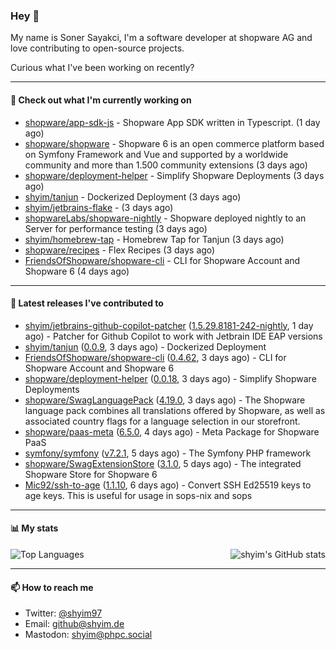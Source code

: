 ### Hey 👋

My name is Soner Sayakci, I'm a software developer at shopware AG and love contributing to open-source projects.

Curious what I've been working on recently?

---

#### 👷 Check out what I'm currently working on

- [shopware/app-sdk-js](https://github.com/shopware/app-sdk-js) - Shopware App SDK written in Typescript. (1 day ago)
- [shopware/shopware](https://github.com/shopware/shopware) - Shopware 6 is an open commerce platform based on Symfony Framework and Vue and supported by a worldwide community and more than 1.500 community extensions (3 days ago)
- [shopware/deployment-helper](https://github.com/shopware/deployment-helper) - Simplify Shopware Deployments (3 days ago)
- [shyim/tanjun](https://github.com/shyim/tanjun) - Dockerized Deployment (3 days ago)
- [shyim/jetbrains-flake](https://github.com/shyim/jetbrains-flake) -  (3 days ago)
- [shopwareLabs/shopware-nightly](https://github.com/shopwareLabs/shopware-nightly) - Shopware deployed nightly to an Server for performance testing (3 days ago)
- [shyim/homebrew-tap](https://github.com/shyim/homebrew-tap) - Homebrew Tap for Tanjun (3 days ago)
- [shopware/recipes](https://github.com/shopware/recipes) - Flex Recipes (3 days ago)
- [FriendsOfShopware/shopware-cli](https://github.com/FriendsOfShopware/shopware-cli) - CLI for Shopware Account and Shopware 6 (4 days ago)

---

#### 🔭 Latest releases I've contributed to

- [shyim/jetbrains-github-copilot-patcher](https://github.com/shyim/jetbrains-github-copilot-patcher) ([1.5.29.8181-242-nightly](https://github.com/shyim/jetbrains-github-copilot-patcher/releases/tag/1.5.29.8181-242-nightly), 1 day ago) - Patcher for Github Copilot to work with Jetbrain IDE EAP versions
- [shyim/tanjun](https://github.com/shyim/tanjun) ([0.0.9](https://github.com/shyim/tanjun/releases/tag/0.0.9), 3 days ago) - Dockerized Deployment
- [FriendsOfShopware/shopware-cli](https://github.com/FriendsOfShopware/shopware-cli) ([0.4.62](https://github.com/FriendsOfShopware/shopware-cli/releases/tag/0.4.62), 3 days ago) - CLI for Shopware Account and Shopware 6
- [shopware/deployment-helper](https://github.com/shopware/deployment-helper) ([0.0.18](https://github.com/shopware/deployment-helper/releases/tag/0.0.18), 3 days ago) - Simplify Shopware Deployments
- [shopware/SwagLanguagePack](https://github.com/shopware/SwagLanguagePack) ([4.19.0](https://github.com/shopware/SwagLanguagePack/releases/tag/4.19.0), 3 days ago) - The Shopware language pack combines all translations offered by Shopware, as well as associated country flags for a language selection in our storefront.
- [shopware/paas-meta](https://github.com/shopware/paas-meta) ([6.5.0](https://github.com/shopware/paas-meta/releases/tag/6.5.0), 4 days ago) - Meta Package for Shopware PaaS
- [symfony/symfony](https://github.com/symfony/symfony) ([v7.2.1](https://github.com/symfony/symfony/releases/tag/v7.2.1), 5 days ago) - The Symfony PHP framework
- [shopware/SwagExtensionStore](https://github.com/shopware/SwagExtensionStore) ([3.1.0](https://github.com/shopware/SwagExtensionStore/releases/tag/3.1.0), 5 days ago) - The integrated Shopware Store for Shopware 6
- [Mic92/ssh-to-age](https://github.com/Mic92/ssh-to-age) ([1.1.10](https://github.com/Mic92/ssh-to-age/releases/tag/1.1.10), 6 days ago) - Convert SSH Ed25519 keys to age keys. This is useful for usage in sops-nix and sops

---

#### 📊 My stats

<img align="right" alt="shyim's GitHub stats" src="https://github-readme-stats.vercel.app/api?username=shyim&count_private=1&show_icons=true&" />

![Top Languages](https://github-readme-stats.vercel.app/api/top-langs/?username=shyim)

---

#### 📫 How to reach me

- Twitter: [@shyim97](https://twitter.com/shyim97)
- Email: [github@shyim.de](mailto://github@shyim.de)
- Mastodon: <a rel="me" href="https://phpc.social/@shyim">shyim@phpc.social</a>
